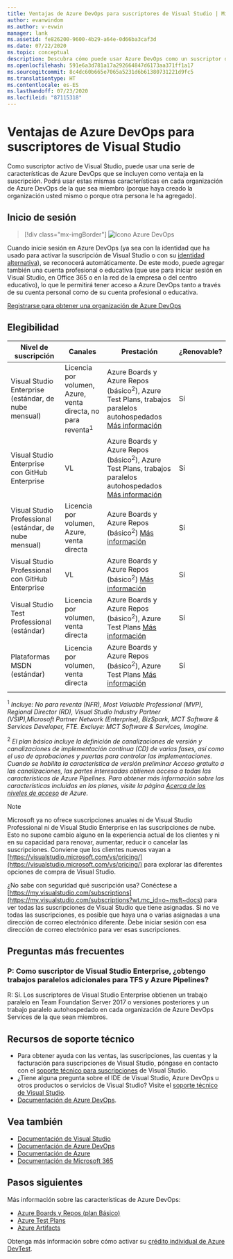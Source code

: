 ```yaml
---
title: Ventajas de Azure DevOps para suscriptores de Visual Studio | Microsoft Docs
author: evanwindom
ms.author: v-evwin
manager: lank
ms.assetid: fe826200-9600-4b29-a64e-0d66ba3caf3d
ms.date: 07/22/2020
ms.topic: conceptual
description: Descubra cómo puede usar Azure DevOps como un suscriptor de Visual Studio.
ms.openlocfilehash: 591e6a3d781a17a292664847d6173aa371ff1a17
ms.sourcegitcommit: 8c4dc60b665e7065a5231d6b61380731221d9fc5
ms.translationtype: HT
ms.contentlocale: es-ES
ms.lasthandoff: 07/23/2020
ms.locfileid: "87115318"
---
```

# <a name="azure-devops-benefits-for-visual-studio-subscribers"></a>Ventajas de Azure DevOps para suscriptores de Visual Studio
Como suscriptor activo de Visual Studio, puede usar una serie de características de Azure DevOps que se incluyen como ventaja en la suscripción. Podrá usar estas mismas características en cada organización de Azure DevOps de la que sea miembro (porque haya creado la organización usted mismo o porque otra persona le ha agregado).

## <a name="sign-in"></a>Inicio de sesión

   > [!div class="mx-imgBorder"]
   > ![Icono Azure DevOps](_img/vs-azure-devops/vs-azure-devops-tile.png)

   
Cuando inicie sesión en Azure DevOps (ya sea con la identidad que ha usado para activar la suscripción de Visual Studio o con su [identidad alternativa](vs-alternate-identity.md)), se reconocerá automáticamente.  De este modo, puede agregar también una cuenta profesional o educativa (que use para iniciar sesión en Visual Studio, en Office 365 o en la red de la empresa o del centro educativo), lo que le permitirá tener acceso a Azure DevOps tanto a través de su cuenta personal como de su cuenta profesional o educativa.

[Registrarse para obtener una organización de Azure DevOps](https://visualstudio.microsoft.com/team-services/)

## <a name="eligibility"></a>Elegibilidad
| Nivel de suscripción                                                 |     Canales                                            | Prestación                                                          | ¿Renovable?    |
|--------------------------------------------------------------------|---------------------------------------------------------|------------------------------------------------------------------|---------------|
| Visual Studio Enterprise (estándar, de nube mensual)   | Licencia por volumen, Azure, venta directa, no para reventa<sup>1</sup>  | Azure Boards y Azure Repos (básico<sup>2</sup>), Azure Test Plans, trabajos paralelos autohospedados [Más información](https://docs.microsoft.com/azure/devops/organizations/security/access-levels?view=azure-devops)     |  Sí          |
| Visual Studio Enterprise con GitHub Enterprise   | VL| Azure Boards y Azure Repos (básico<sup>2</sup>), Azure Test Plans, trabajos paralelos autohospedados [Más información](https://docs.microsoft.com/azure/devops/organizations/security/access-levels?view=azure-devops) |  Sí          |
| Visual Studio Professional (estándar, de nube mensual) | Licencia por volumen, Azure, venta directa                                        | Azure Boards y Azure Repos (básico<sup>2</sup>) [Más información](https://docs.microsoft.com/azure/devops/organizations/security/access-levels?view=azure-devops)                                                            |  Sí          |
| Visual Studio Professional con GitHub Enterprise | VL| Azure Boards y Azure Repos (básico<sup>2</sup>) [Más información](https://docs.microsoft.com/azure/devops/organizations/security/access-levels?view=azure-devops)                                                            |  Sí          |
| Visual Studio Test Professional (estándar)                         | Licencia por volumen, venta directa                                              | Azure Boards y Azure Repos (básico<sup>2</sup>), Azure Test Plans [Más información](https://docs.microsoft.com/azure/devops/organizations/security/access-levels?view=azure-devops)                                             |  Sí          |
| Plataformas MSDN (estándar)                                          | Licencia por volumen, venta directa                                              | Azure Boards y Azure Repos (básico<sup>2</sup>), Azure Test Plans [Más información](https://docs.microsoft.com/azure/devops/organizations/security/access-levels?view=azure-devops)                                             |  Sí          |
||

<sup>1</sup>  *Incluye:  No para reventa (NFR), Most Valuable Professional (MVP), Regional Director (RD), Visual Studio Industry Partner (VSIP),Microsoft Partner Network (Enterprise), BizSpark, MCT Software & Services Developer, FTE. Excluye: MCT Software & Services, Imagine.*

<sup>2</sup> *El plan básico incluye la definición de canalizaciones de versión y canalizaciones de implementación continua (CD) de varias fases, así como el uso de aprobaciones y puertas para controlar las implementaciones. Cuando se habilita la característica de versión preliminar Acceso gratuito a las canalizaciones, las partes interesadas obtienen acceso a todas las características de Azure Pipelines. Para obtener más información sobre las características incluidas en los planes, visite la página [Acerca de los niveles de acceso](https://docs.microsoft.com/azure/devops/organizations/security/access-levels?view=azure-devops) de Azure.*

> [!NOTE]
> Microsoft ya no ofrece suscripciones anuales ni de Visual Studio Professional ni de Visual Studio Enterprise en las suscripciones de nube. Esto no supone cambio alguno en la experiencia actual de los clientes y ni en su capacidad para renovar, aumentar, reducir o cancelar las suscripciones. Conviene que los clientes nuevos vayan a [https://visualstudio.microsoft.com/vs/pricing/](https://visualstudio.microsoft.com/vs/pricing/) para explorar las diferentes opciones de compra de Visual Studio.

¿No sabe con seguridad qué suscripción usa?  Conéctese a [https://my.visualstudio.com/subscriptions](https://my.visualstudio.com/subscriptions?wt.mc_id=o~msft~docs) para ver todas las suscripciones de Visual Studio que tiene asignadas.
Si no ve todas las suscripciones, es posible que haya una o varias asignadas a una dirección de correo electrónico diferente.  Debe iniciar sesión con esa dirección de correo electrónico para ver esas suscripciones.

## <a name="frequently-asked-questions"></a>Preguntas más frecuentes
### <a name="q-as-a-visual-studio-enterprise-subscriber-do-i-get-additional-parallel-jobs-for-tfs-and-azure-pipelines"></a>P: Como suscriptor de Visual Studio Enterprise, ¿obtengo trabajos paralelos adicionales para TFS y Azure Pipelines?
R:  Sí. Los suscriptores de Visual Studio Enterprise obtienen un trabajo paralelo en Team Foundation Server 2017 o versiones posteriores y un trabajo paralelo autohospedado en cada organización de Azure DevOps Services de la que sean miembros.

## <a name="support-resources"></a>Recursos de soporte técnico
- Para obtener ayuda con las ventas, las suscripciones, las cuentas y la facturación para suscripciones de Visual Studio, póngase en contacto con el [soporte técnico para suscripciones](https://visualstudio.microsoft.com/subscriptions/support/) de Visual Studio.
- ¿Tiene alguna pregunta sobre el IDE de Visual Studio, Azure DevOps u otros productos o servicios de Visual Studio?  Visite el [soporte técnico de Visual Studio](https://visualstudio.microsoft.com/support/).
- [Documentación de Azure DevOps](/azure/devops/).

## <a name="see-also"></a>Vea también
- [Documentación de Visual Studio](https://docs.microsoft.com/visualstudio/)
- [Documentación de Azure DevOps](https://docs.microsoft.com/azure/devops/)
- [Documentación de Azure](https://docs.microsoft.com/azure/)
- [Documentación de Microsoft 365](https://docs.microsoft.com/microsoft-365/)

## <a name="next-steps"></a>Pasos siguientes
Más información sobre las características de Azure DevOps:
- [Azure Boards y Repos (plan Básico)](https://azure.microsoft.com/services/devops/compare-features/)
- [Azure Test Plans](https://marketplace.visualstudio.com/items?itemName=ms.vss-testmanager-web)
- [Azure Artifacts](https://marketplace.visualstudio.com/items?itemName=ms.feed)

Obtenga más información sobre cómo activar su [crédito individual de Azure DevTest](vs-azure.md).